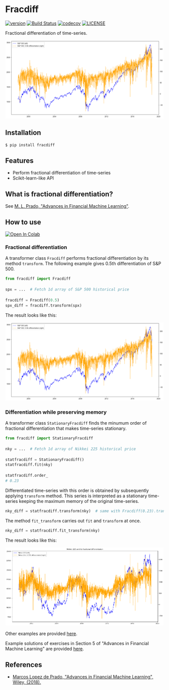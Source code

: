 # Fracdiff

[![version](https://img.shields.io/pypi/v/fracdiff.svg)](https://pypi.org/project/fracdiff/)
[![Build Status](https://travis-ci.com/simaki/fracdiff.svg?branch=master)](https://travis-ci.com/simaki/fracdiff)
[![codecov](https://codecov.io/gh/simaki/fracdiff/branch/master/graph/badge.svg)](https://codecov.io/gh/simaki/fracdiff)
[![LICENSE](https://img.shields.io/github/license/simaki/fracdiff)](LICENSE)

Fractional differentiation of time-series.

![spx](./sample/howto/spx.png)

## Installation

```sh
$ pip install fracdiff
```

## Features

- Perform fractional differentiation of time-series
- Scikit-learn-like API

## What is fractional differentiation?

See [M. L. Prado, "Advances in Financial Machine Learning"][prado].

## How to use

[![Open In Colab](https://colab.research.google.com/assets/colab-badge.svg)](https://colab.research.google.com/github/simaki/fracdiff/blob/master/sample/howto/howto.ipynb)

### Fractional differentiation

A transformer class `Fracdiff` performs fractional differentiation by its method `transform`.
The following example gives 0.5th differentiation of S&P 500.

```python
from fracdiff import Fracdiff

spx = ...  # Fetch 1d array of S&P 500 historical price

fracdiff = Fracdiff(0.5)
spx_diff = fracdiff.transform(spx)
```

The result looks like this:

![spx](./sample/howto/spx.png)

### Differentiation while preserving memory

A transformer class `StationaryFracdiff` finds the minumum order of fractional differentiation that makes time-series stationary.

```python
from fracdiff import StationaryFracdiff

nky = ...  # Fetch 1d array of Nikkei 225 historical price

statfracdiff = StationaryFracdiff()
statfracdiff.fit(nky)

statfracdiff.order_
# 0.23
```

Differentiated time-series with this order is obtained by subsequently applying `transform` method.
This series is interpreted as a stationary time-series keeping the maximum memory of the original time-series.

```python
nky_diff = statfracdiff.transform(nky)  # same with Fracdiff(0.23).transform(nky)
```

The method `fit_transform` carries out `fit` and `transform` at once.

```python
nky_diff = statfracdiff.fit_transform(nky)
```

The result looks like this:

![nky](./sample/howto/nky.png)

Other examples are provided [here](sample/examples/examples.ipynb).

Example solutions of exercises in Section 5 of "Advances in Financial Machine Learning" are provided [here](sample/exercise/exercise.ipynb).

## References

- [Marcos Lopez de Prado, "Advances in Financial Machine Learning", Wiley, (2018).][prado]

[prado]: https://www.wiley.com/en-us/Advances+in+Financial+Machine+Learning-p-9781119482086

